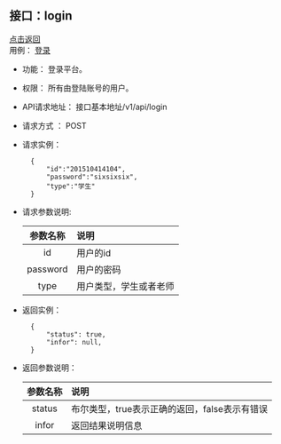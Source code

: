 <!-- markdownlint-disable MD033-->
<!-- 禁止MD033类型的警告 https://www.npmjs.com/package/markdownlint -->

接口：login
--
[点击返回](../README.md)      \
用例： [登录](../用例/登录用例.md)
- 功能：
    登录平台。

- 权限：
    所有由登陆账号的用户。

- API请求地址：
    接口基本地址/v1/api/login

- 请求方式 ：
    POST

- 请求实例：

        {
            "id":"201510414104",
            "password":"sixsixsix",
            "type":"学生"
        }

- 请求参数说明:

  |参数名称|说明|
  |:---------:|:--------------------------------------------------------|
  |id|用户的id|
  |password|用户的密码|
  |type|用户类型，学生或者老师|

- 返回实例：

        {
            "status": true,
            "infor": null,
        }

- 返回参数说明：

  |参数名称|说明|
  |:---------:|:--------------------------------------------------------|
  |status|布尔类型，true表示正确的返回，false表示有错误|
  |infor|返回结果说明信息|